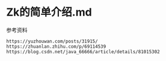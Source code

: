 # Zk的简单介绍.md

参考资料
```
https://yuzhouwan.com/posts/31915/
https://zhuanlan.zhihu.com/p/69114539
https://blog.csdn.net/java_66666/article/details/81015302
```
